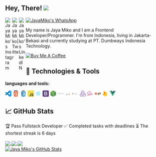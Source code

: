 <!-- INTRODUCTION -->

## Hey, There! <img src="https://raw.githubusercontent.com/MartinHeinz/MartinHeinz/master/wave.gif" width="30px">

<a href="https://www.instagram.com/mjaya10/">
  <img align="left" alt="JayaMiko's Instagram" width="22px" src="https://raw.githubusercontent.com/hussainweb/hussainweb/main/icons/instagram.png" />
</a>

<a href="https://twitter.com/Jayamiko_4">
<img align="left" alt="Jaya Miko| Twitter" width="22px" src="https://raw.githubusercontent.com/peterthehan/peterthehan/master/assets/twitter.svg" />
</a>

<a href="linkedin.com/in/jayamiko">
<img align="left" alt="Jaya Miko's LinkedIN" width="22px" src="https://raw.githubusercontent.com/peterthehan/peterthehan/master/assets/linkedin.svg" />
</a>

<a href="https://wa.me/6281234567890" title="Image from freeiconspng.com"><img src="https://www.freeiconspng.com/uploads/logo-whatsapp-picture-download-9.png" width="22px" alt="JayaMiko's WhatsApp" /></a>

My name is Jaya Miko and I am a Frontend Developer/Programmer. I'm from Indonesia, living in Jakarta-Bekasi and currently studying at PT. Dumbways Indonesia Technology.

<div><a href="https://www.buymeacoffee.com/abhisheknaiidu" target="_blank"><img src="https://cdn.buymeacoffee.com/buttons/v2/default-red.png" alt="Buy Me A Coffee" width="120px" ></a></div>

## 🔧 Technologies & Tools

**languages and tools:**

<code><img height="20" src="https://raw.githubusercontent.com/github/explore/80688e429a7d4ef2fca1e82350fe8e3517d3494d/topics/visual-studio-code/visual-studio-code.png"></code>
<code><img height="20" src="https://raw.githubusercontent.com/github/explore/80688e429a7d4ef2fca1e82350fe8e3517d3494d/topics/html/html.png"></code>
<code><img height="20" src="https://raw.githubusercontent.com/github/explore/80688e429a7d4ef2fca1e82350fe8e3517d3494d/topics/css/css.png"></code>
<code><img height="20" src="https://raw.githubusercontent.com/github/explore/80688e429a7d4ef2fca1e82350fe8e3517d3494d/topics/javascript/javascript.png"></code>
<code><img height="20" src="https://raw.githubusercontent.com/github/explore/80688e429a7d4ef2fca1e82350fe8e3517d3494d/topics/react/react.png"></code>
<code><img height="20" src="https://raw.githubusercontent.com/github/explore/80688e429a7d4ef2fca1e82350fe8e3517d3494d/topics/bootstrap/bootstrap.png"></code>
<code><img height="20" src="https://raw.githubusercontent.com/github/explore/80688e429a7d4ef2fca1e82350fe8e3517d3494d/topics/nodejs/nodejs.png"></code>
<code><img height="20" src="https://raw.githubusercontent.com/github/explore/80688e429a7d4ef2fca1e82350fe8e3517d3494d/topics/express/express.png"></code>
<code><img height="20" src="https://raw.githubusercontent.com/github/explore/80688e429a7d4ef2fca1e82350fe8e3517d3494d/topics/mysql/mysql.png"></code>
<code><img height="20" src="https://raw.githubusercontent.com/github/explore/80688e429a7d4ef2fca1e82350fe8e3517d3494d/topics/mongodb/mongodb.png"></code>
<code><img height="20" src="https://raw.githubusercontent.com/github/explore/80688e429a7d4ef2fca1e82350fe8e3517d3494d/topics/redux/redux.png"></code>
<code><img height="20" src="https://raw.githubusercontent.com/github/explore/80688e429a7d4ef2fca1e82350fe8e3517d3494d/topics/sass/sass.png"></code>
<code><img height="20" src="https://raw.githubusercontent.com/github/explore/80688e429a7d4ef2fca1e82350fe8e3517d3494d/topics/git/git.png"></code>
<code><img height="20" src="https://raw.githubusercontent.com/github/explore/80688e429a7d4ef2fca1e82350fe8e3517d3494d/topics/firebase/firebase.png"></code>
<code><img height="20" src="https://raw.githubusercontent.com/github/explore/80688e429a7d4ef2fca1e82350fe8e3517d3494d/topics/vue/vue.png"></code>

## &#x1f4c8; GitHub Stats

<!-- TODO-IST:START -->

🏆 Pass Fullstack Developer ✅ Completed tasks with deadlines ⏳ The shortest streak is 6 days

<!-- TODO-IST:END -->

<div flex="1" >
<a href="https://github.com/jayamiko/jayamiko">
  <img align="center" src="https://github-readme-stats.vercel.app/api/top-langs/?username=jayamiko&hide=java,html,tex&title_color=ffffff&text_color=c9cacc&icon_color=2bbc8a&bg_color=1d1f21&langs_count=3" width="300px"/>
</a>

<a href="https://github.com/jayamiko/Dewe-Tour-Redux-">
  <img align="center" src="https://github-readme-stats.vercel.app/api/pin/?username=jayamiko&repo=Dewe-Tour-Redux-&title_color=ffffff&text_color=c9cacc&icon_color=2bbc8a&bg_color=1d1f21" width="210px"/>
</a>

<a href="https://github.com/jayamiko/Web-Music-Musiklopedia-">
  <img align="center" src="https://github-readme-stats.vercel.app/api/pin/?username=jayamiko&repo=Web-Music-Musiklopedia-&title_color=ffffff&text_color=c9cacc&icon_color=2bbc8a&bg_color=1d1f21" width="210px" />
</a>
</div>

<a href="https://github.com/jayamiko/jayamiko">
  <img align="center" src="https://github-readme-stats.vercel.app/api?username=jayamiko&show_icons=true&line_height=27&count_private=true&title_color=ffffff&text_color=c9cacc&icon_color=058feb&bg_color=1d1f21" alt="Jaya Miko's GitHub Stats" />
</a>

<!-- Resources -->
<!-- Icons: https://simpleicons.org/ -->
<!-- GitHub Stats: https://github.com/anuraghazra/github-readme-stats -->
<!-- Emojis: https://emojipedia.org/emoji/ -->
<!-- HTML Emojis: https://www.fileformat.info/index.htm -->
<!-- Shields: https://shields.io/ -->
<!-- Awesome GitHub Profile README: https://github.com/abhisheknaiidu/awesome-github-profile-readme -->
